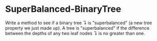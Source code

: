 # SuperBalanced-BinaryTree

Write a method to see if a binary tree ↴ is "superbalanced" (a new tree 
property we just made up).
A tree is "superbalanced" if the difference between the depths of any two leaf 
nodes ↴ is no greater than one.
